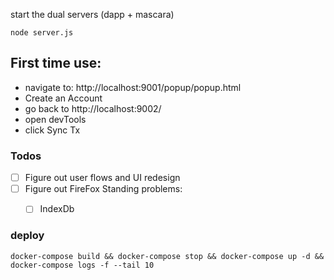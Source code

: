 start the dual servers (dapp + mascara)
```
node server.js
```

## First time use:

- navigate to: http://localhost:9001/popup/popup.html
- Create an Account
- go back to http://localhost:9002/
- open devTools
- click Sync Tx

### Todos

  - [ ] Figure out user flows and UI redesign
  - [ ] Figure out FireFox
    Standing problems:
    - [ ] IndexDb


### deploy

```
docker-compose build && docker-compose stop && docker-compose up -d && docker-compose logs -f --tail 10
```